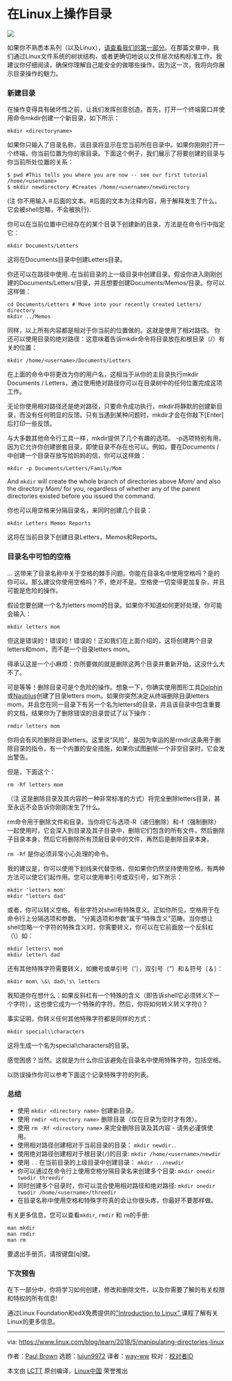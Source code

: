 在Linux上操作目录
======

![](https://www.linux.com/sites/lcom/files/styles/rendered_file/public/branches-238379_1920_0.jpg?itok=2PlNpsVu)

如果你不熟悉本系列（以及Linux），[请查看我们的第一部分][1]。在那篇文章中，我们通过Linux文件系统的树状结构，或者更确切地说以文件层次结构标准工作。我建议你仔细阅读，确保你理解自己能安全的做哪些操作。因为这一次，我将向你展示目录操作的魅力。

### 新建目录

在操作变得具有破坏性之前，让我们发挥创意创造。首先，打开一个终端窗口并使用命令mkdir创建一个新目录，如下所示：
```
mkdir <directoryname>

```
如果你只输入了目录名称，该目录将显示在您当前所在目录中。如果你刚刚打开一个终端，你当前位置为你的家目录。下面这个例子，我们展示了将要创建的目录与你当前所处位置的关系：
```
$ pwd #This tells you where you are now -- see our first tutorial
/home/<username>
$ mkdir newdirectory #Creates /home/<username>/newdirectory

```
(注 你不用输入＃后面的文本。#后面的文本为注释内容，用于解释发生了什么。它会被shell忽略，不会被执行).

你可以在当前位置中已经存在的某个目录下创建新的目录，方法是在命令行中指定它：
```
mkdir Documents/Letters

```
这将在Documents目录中创建Letters目录。

你还可以在路径中使用..在当前目录的上一级目录中创建目录。假设你进入刚刚创建的Documents/Letters/目录，并且想要创建Documents/Memos/目录。你可以这样做：
```
cd Documents/Letters # Move into your recently created Letters/ directory
mkdir ../Memos

```
同样，以上所有内容都是相对于你当前的位置做的。这就是使用了相对路径。
你还可以使用目录的绝对路径：这意味着告诉mkdir命令将目录放在和根目录（/）有关的位置：
```
mkdir /home/<username>/Documents/Letters

```
在上面的命令中将<username>更改为你的用户名，这相当于从你的主目录执行mkdir Documents / Letters，通过使用绝对路径你可以在目录树中的任何位置完成这项工作。

无论你使用相对路径还是绝对路径，只要命令成功执行，mkdir将静默的创建新目录，而没有任何明显的反馈。只有当遇到某种问题时，mkdir才会在你敲下[Enter]后打印一些反馈。

与大多数其他命令行工具一样，mkdir提供了几个有趣的选项。 -p选项特别有用，因为它允许你创建嵌套目录，即使目录不存在也可以。例如，要在Documents /中创建一个目录存放写给妈妈的信，你可以这样做：
```
mkdir -p Documents/Letters/Family/Mom

```
And `mkdir` will create the whole branch of directories above _Mom/_ and also the directory _Mom/_ for you, regardless of whether any of the parent directories existed before you issued the command.

你也可以用空格来分隔目录名，来同时创建几个目录：
```
mkdir Letters Memos Reports

```
这将在当前目录下创建目录Letters，Memos和Reports。

### 目录名中可怕的空格

... 这带来了目录名称中关于空格的棘手问题。你能在目录名中使用空格吗？是的你可以。那么建议你使用空格吗？不，绝对不是。空格使一切变得更加复杂，并且可能是危险的操作。

假设您要创建一个名为letters mom的目录。如果你不知道如何更好处理，你可能会输入：
```
mkdir letters mom

```
但这是错误的！错误的！错误的！正如我们在上面介绍的，这将创建两个目录letters和mom，而不是一个目录letters mom。

得承认这是一个小麻烦：你所要做的就是删除这两个目录并重新开始，这没什么大不了。

可是等等！删除目录可是个危险的操作。想象一下，你确实使用图形工具[Dolphin][2]或[Nautilus][3]创建了目录letters mom。如果你突然决定从终端删除目录letters mom，并且您在同一目录下有另一个名为letters的目录，并且该目录中包含重要的文档，结果你为了删除错误的目录尝试了以下操作：
```
rmdir letters mom

```
你将会有风险删除目录letters。这里说“风险”，是因为幸运的是rmdir这条用于删除目录的指令，有一个内置的安全措施，如果你试图删除一个非空目录时，它会发出警告。

但是，下面这个：
```
rm -Rf letters mom

```
（注 这是删除目录及其内容的一种非常标准的方式）将完全删除letters目录，甚至永远不会告诉你刚刚发生了什么。

rm命令用于删除文件和目录。当你将它与选项-R（递归删除）和-f（强制删除）一起使用时，它会深入到目录及其子目录中，删除它们包含的所有文件，然后删除子目录本身，然后它将删除所有顶层目录中的文件，再然后是删除目录本身。

`rm -Rf` 是你必须非常小心处理的命令。

我的建议是，你可以使用下划线来代替空格，但如果你仍然坚持使用空格，有两种方法可以使它们起作用。您可以使用单引号或双引号，如下所示：
```
mkdir 'letters mom'
mkdir "letters dad"

```
或者，你可以转义空格。有些字符对shell有特殊意义。正如你所见，空格用于在命令行上分隔选项和参数。 “分离选项和参数”属于“特殊含义”范畴。当你想让shell忽略一个字符的特殊含义时，你需要转义，你可以在它前面放一个反斜杠（\）如：
```
mkdir letters\ mom
mkdir letter\ dad

```
还有其他特殊字符需要转义，如撇号或单引号（'），双引号（“）和＆符号（＆）：
```
mkdir mom\ \&\ dad\'s\ letters

```
我知道你在想什么：如果反斜杠有一个特殊的含义（即告诉shell它必须转义下一个字符），这也使它成为一个特殊的字符。然后，你将如何转义转义字符(\)？

事实证明，你转义任何其他特殊字符都是同样的方式：
```
mkdir special\\characters

```
这将生成一个名为special\characters的目录。

感觉困惑？当然。这就是为什么你应该避免在目录名中使用特殊字符，包括空格。

以防误操作你可以参考下面这个记录特殊字符的列表。

### 总结

  * 使用 `mkdir <directory name>` 创建新目录。
  * 使用 `rmdir <directory name>` 删除目录（仅在目录为空时才有效）。
  * 使用 `rm -Rf <directory name>` 来完全删除目录及其内容 - 请务必谨慎使用。
  * 使用相对路径创建相对于当前目录的目录： `mkdir newdir.`.
  * 使用绝对路径创建相对于根目录(`/`)的目录: `mkdir /home/<username>/newdir`
  * 使用 `..` 在当前目录的上级目录中创建目录： `mkdir ../newdir`
  * 你可以通过在命令行上使用空格分隔目录名来创建多个目录: `mkdir onedir twodir threedir`
  * 同时创建多个目录时，你可以混合使用相对路径和绝对路径: `mkdir onedir twodir /home/<username>/threedir`
  * 在目录名称中使用空格和特殊字符真的会让你很头疼，你最好不要那样做。



有关更多信息，您可以查看`mkdir`, `rmdir` 和 `rm`的手册:
```
man mkdir
man rmdir
man rm

```
要退出手册页，请按键盘[q]键。

### 下次预告

在下一部分中，你将学习如何创建，修改和删除文件，以及你需要了解的有关权限和特权的所有信息!

通过Linux Foundation和edX免费提供的["Introduction to Linux" ][4]课程了解有关Linux的更多信息。

--------------------------------------------------------------------------------

via: https://www.linux.com/blog/learn/2018/5/manipulating-directories-linux

作者：[Paul Brown][a]
选题：[lujun9972](https://github.com/lujun9972)
译者：[way-ww](https://github.com/way-ww)
校对：[校对者ID](https://github.com/校对者ID)

本文由 [LCTT](https://github.com/LCTT/TranslateProject) 原创编译，[Linux中国](https://linux.cn/) 荣誉推出

[a]:https://www.linux.com/users/bro66
[1]:https://www.linux.com/blog/learn/intro-to-linux/2018/4/linux-filesystem-explained
[2]:https://userbase.kde.org/Dolphin
[3]:https://projects-old.gnome.org/nautilus/screenshots.html
[4]:https://training.linuxfoundation.org/linux-courses/system-administration-training/introduction-to-linux
